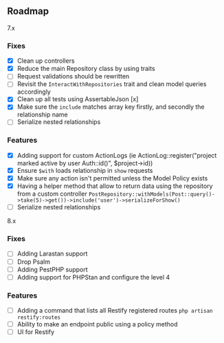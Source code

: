 ## Roadmap

7.x 

### Fixes

- [x] Clean up controllers
- [x] Reduce the main Repository class by using traits
- [ ] Request validations should be rewritten 
- [ ] Revisit the `InteractWithRepositories` trait and clean model queries accordingly
- [x] Clean up all tests using AssertableJson [x]
- [x] Make sure the `include` matches array key firstly, and secondly the relationship name
- [ ] Serialize nested relationships

### Features

- [x] Adding support for custom ActionLogs (ie ActionLog::register("project marked active by user Auth::id()", $project->id))
- [x] Ensure `$with` loads relationship in `show` requests
- [x] Make sure any action isn't permitted unless the Model Policy exists
- [x] Having a helper method that allow to return data using the repository from a custom controller `PostRepository::withModels(Post::query()->take(5)->get())->include('user')->serializeForShow()`
- [ ] Serialize nested relationships

8.x 

### Fixes

- [ ] Adding Larastan support
- [ ] Drop Psalm
- [ ] Adding PestPHP support
- [ ] Adding support for PHPStan and configure the level 4

### Features

- [ ] Adding a command that lists all Restify registered routes `php artisan restify:routes`
- [ ] Ability to make an endpoint public using a policy method
- [ ] UI for Restify

